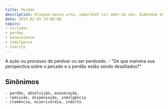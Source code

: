 ```yaml
---
title: Perdão
description: Aliquam massa urna, imperdiet sit amet mi non, bibendum euismod est.
date: 2019-02-01 19:00:00
topics: 
- virtudes
- perdao
- benevolence
- indulgence
- charity
---
```


A ação ou processo de perdoar ou ser perdoado.
	- "De que maneira sua perspectiva sobre o pecado e o perdão estão sendo desafiados?"

## Sinônimos
	- perdão, absolvição, exoneração, 
	- remissão, dispensação, indulgência
	- clemência, misericórdia, indulto

